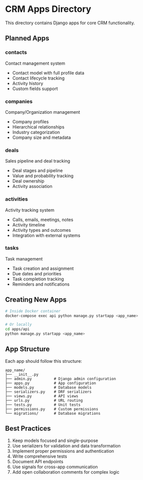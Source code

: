 # CRM Apps Directory

This directory contains Django apps for core CRM functionality.

## Planned Apps

### contacts
Contact management system
- Contact model with full profile data
- Contact lifecycle tracking
- Activity history
- Custom fields support

### companies
Company/Organization management
- Company profiles
- Hierarchical relationships
- Industry categorization
- Company size and metadata

### deals
Sales pipeline and deal tracking
- Deal stages and pipeline
- Value and probability tracking
- Deal ownership
- Activity association

### activities
Activity tracking system
- Calls, emails, meetings, notes
- Activity timeline
- Activity types and outcomes
- Integration with external systems

### tasks
Task management
- Task creation and assignment
- Due dates and priorities
- Task completion tracking
- Reminders and notifications

## Creating New Apps

```bash
# Inside Docker container
docker-compose exec api python manage.py startapp <app_name>

# Or locally
cd apps/api
python manage.py startapp <app_name>
```

## App Structure

Each app should follow this structure:
```
app_name/
├── __init__.py
├── admin.py          # Django admin configuration
├── apps.py           # App configuration
├── models.py         # Database models
├── serializers.py    # DRF serializers
├── views.py          # API views
├── urls.py           # URL routing
├── tests.py          # Unit tests
├── permissions.py    # Custom permissions
└── migrations/       # Database migrations
```

## Best Practices

1. Keep models focused and single-purpose
2. Use serializers for validation and data transformation
3. Implement proper permissions and authentication
4. Write comprehensive tests
5. Document API endpoints
6. Use signals for cross-app communication
7. Add open collaboration comments for complex logic
